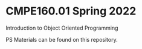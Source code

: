 # CMPE160.01 Spring 2022
Introduction to Object Oriented Programming

PS Materials can be found on this repository.
